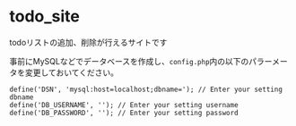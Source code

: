 # todo_site
todoリストの追加、削除が行えるサイトです

事前にMySQLなどでデータベースを作成し、`config.php`内の以下のパラーメータを変更しておいてください。
```config.php
define('DSN', 'mysql:host=localhost;dbname='); // Enter your setting dbname
define('DB_USERNAME', ''); // Enter your setting username
define('DB_PASSWORD', ''); // Enter your setting password
```
